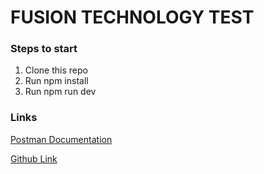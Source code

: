 # FUSION TECHNOLOGY TEST

### Steps to start

1. Clone this repo
2. Run npm install
3. Run npm run dev

### Links

[Postman Documentation](https://documenter.postman.com/preview/5258371-56b6b03d-40b9-4891-9467-049470fa8590?environment=&versionTag=latest&apiName=CURRENT&version=latest&documentationLayout=classic-double-column&right-sidebar=303030&top-bar=FFFFFF&highlight=EF5B25)

[Github Link](https://github.com/nedu10/fusion-test-api)